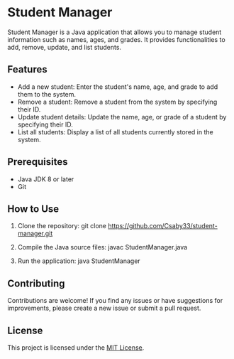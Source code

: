 # Student Manager

Student Manager is a Java application that allows you to manage student information such as names, ages, and grades. It provides functionalities to add, remove, update, and list students.

## Features

- Add a new student: Enter the student's name, age, and grade to add them to the system.
- Remove a student: Remove a student from the system by specifying their ID.
- Update student details: Update the name, age, or grade of a student by specifying their ID.
- List all students: Display a list of all students currently stored in the system.

## Prerequisites

- Java JDK 8 or later
- Git

## How to Use

1. Clone the repository:
git clone https://github.com/Csaby33/student-manager.git

2. Compile the Java source files:
javac StudentManager.java

3. Run the application:
java StudentManager

## Contributing

Contributions are welcome! If you find any issues or have suggestions for improvements, please create a new issue or submit a pull request.

## License

This project is licensed under the [MIT License](LICENSE).

